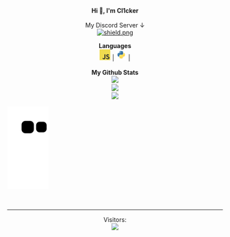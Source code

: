 <p align='center'>
  <b>Hi 👋, I'm Cl1cker
</b></br>
</br>
My Discord Server ↓
</br>
<a href="https://discord.gg/PFCAf5JaeG" target="_blank"> <img src="https://discordapp.com/api/guilds/892191598056718416/widget.png?style=shield" alt="shield.png"></a>

<p align="center">
	<b>Languages</b>
	<br>
	<code><img height="25" src="https://raw.githubusercontent.com/github/explore/80688e429a7d4ef2fca1e82350fe8e3517d3494d/topics/javascript/javascript.png"></code>&nbsp;|
	<code><img height="25" src="https://raw.githubusercontent.com/github/explore/80688e429a7d4ef2fca1e82350fe8e3517d3494d/topics/python/python.png"></code>&nbsp;|
	<br><br>
	<b>My Github Stats</b><br>
    	<img src="https://github-readme-streak-stats.herokuapp.com/?user=Cl1ckerr&theme=dark&hide_border=true">
	<br>
	<img src="https://github-readme-stats.vercel.app/api?username=Cl1ckerr&include_all_commits=true&show_icons=true&hide_border=true&hide_title=true&count_private=true&theme=dark">
	<br>
	<img src="https://github-readme-stats.vercel.app/api/top-langs/?username=Cl1ckerr&layout=compact&count_private=true&langs_count=8&hide_border=true&theme=dark">
</p>
<a href="https://cl1cker.xyz" target="_blank"><img src="https://github.com/rafaballerini/rafaballerini/blob/output/github-contribution-grid-snake.svg" alt="sneke"></a>

<p>&nbsp;</p>    

---  

<p align="center"> 
  Visitors:<br>
  <img src="https://profile-counter.glitch.me/Cl1ckerr/count.svg" />
</p>
